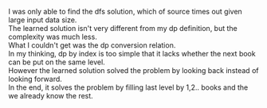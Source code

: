 I was only able to find the dfs solution, which of source times out given large input data size.\
The learned solution isn't very different from my dp definition, but the complexity was much less.\
What I couldn't get was the dp conversion relation.\
In my thinking, dp by index is too simple that it lacks whether the next book can be put on the same level.\
However the learned solution solved the problem by looking back instead of looking forward.\
In the end, it solves the problem by filling last level by 1,2.. books and the we already know the rest.